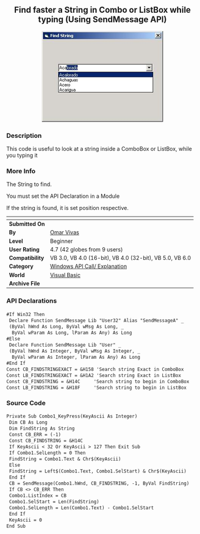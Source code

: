 ﻿<div align="center">

## Find faster a String in Combo or ListBox while typing \(Using SendMessage API\)

<img src="PIC200219165118288.jpg">
</div>

### Description

This code is useful to look at a string inside a ComboBox or ListBox, while you typing it
 
### More Info
 
The String to find.

You must set the API Declaration in a Module

If the string is found, it is set position respective.


<span>             |<span>
---                |---
**Submitted On**   |
**By**             |[Omar Vivas](https://github.com/Planet-Source-Code/PSCIndex/blob/master/ByAuthor/omar-vivas.md)
**Level**          |Beginner
**User Rating**    |4.7 (42 globes from 9 users)
**Compatibility**  |VB 3\.0, VB 4\.0 \(16\-bit\), VB 4\.0 \(32\-bit\), VB 5\.0, VB 6\.0
**Category**       |[Windows API Call/ Explanation](https://github.com/Planet-Source-Code/PSCIndex/blob/master/ByCategory/windows-api-call-explanation__1-39.md)
**World**          |[Visual Basic](https://github.com/Planet-Source-Code/PSCIndex/blob/master/ByWorld/visual-basic.md)
**Archive File**   |[](https://github.com/Planet-Source-Code/omar-vivas-find-faster-a-string-in-combo-or-listbox-while-typing-using-sendmessage-api__1-30626/archive/master.zip)

### API Declarations

```
#If Win32 Then
 Declare Function SendMessage Lib "User32" Alias "SendMessageA" _
 (ByVal hWnd As Long, ByVal wMsg As Long, _
  ByVal wParam As Long, lParam As Any) As Long
#Else
 Declare Function SendMessage Lib "User" _
 (ByVal hWnd As Integer, ByVal wMsg As Integer, _
  ByVal wParam As Integer, lParam As Any) As Long
#End If
Const CB_FINDSTRINGEXACT = &H158 'Search string Exact in ComboBox
Const LB_FINDSTRINGEXACT = &H1A2 'Search string Exact in ListBox
Const CB_FINDSTRING = &H14C		'Search string to begin in ComboBox
Const LB_FINDSTRING = &H18F		'Search string to begin in ListBox
```


### Source Code

```
Private Sub Combo1_KeyPress(KeyAscii As Integer)
 Dim CB As Long
 Dim FindString As String
 Const CB_ERR = (-1)
 Const CB_FINDSTRING = &H14C
 If KeyAscii < 32 Or KeyAscii > 127 Then Exit Sub
 If Combo1.SelLength = 0 Then
 FindString = Combo1.Text & Chr$(KeyAscii)
 Else
 FindString = Left$(Combo1.Text, Combo1.SelStart) & Chr$(KeyAscii)
 End If
 CB = SendMessage(Combo1.hWnd, CB_FINDSTRING, -1, ByVal FindString)
 If CB <> CB_ERR Then
 Combo1.ListIndex = CB
 Combo1.SelStart = Len(FindString)
 Combo1.SelLength = Len(Combo1.Text) - Combo1.SelStart
 End If
 KeyAscii = 0
End Sub
```


